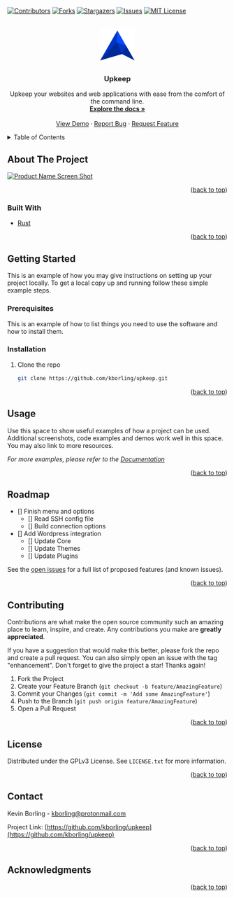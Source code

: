 <div id="top"></div>

<!-- PROJECT SHIELDS -->
<!--
*** I'm using markdown "reference style" links for readability.
*** Reference links are enclosed in brackets [ ] instead of parentheses ( ).
*** See the bottom of this document for the declaration of the reference variables
*** for contributors-url, forks-url, etc. This is an optional, concise syntax you may use.
*** https://www.markdownguide.org/basic-syntax/#reference-style-links
-->
[![Contributors][contributors-shield]][contributors-url]
[![Forks][forks-shield]][forks-url]
[![Stargazers][stars-shield]][stars-url]
[![Issues][issues-shield]][issues-url]
[![MIT License][license-shield]][license-url]
<!--[![LinkedIn][linkedin-shield]][linkedin-url]-->



<!-- PROJECT LOGO -->
<br />
<div align="center">
  <a href="https://github.com/kborling/upkeep">
    <img src="images/logo.png" alt="Logo" width="80" height="80">
  </a>

<h3 align="center">Upkeep</h3>

  <p align="center">
    Upkeep your websites and web applications with ease from the comfort of the command line.
    <br />
    <a href="https://github.com/kborling/upkeep"><strong>Explore the docs »</strong></a>
    <br />
    <br />
    <a href="https://github.com/kborling/upkeep">View Demo</a>
    ·
    <a href="https://github.com/kborling/upkeep/issues">Report Bug</a>
    ·
    <a href="https://github.com/kborling/upkeep/issues">Request Feature</a>
  </p>
</div>



<!-- TABLE OF CONTENTS -->
<details>
  <summary>Table of Contents</summary>
  <ol>
    <li>
      <a href="#about-the-project">About The Project</a>
      <ul>
        <li><a href="#built-with">Built With</a></li>
      </ul>
    </li>
    <li>
      <a href="#getting-started">Getting Started</a>
      <ul>
        <li><a href="#prerequisites">Prerequisites</a></li>
        <li><a href="#installation">Installation</a></li>
      </ul>
    </li>
    <li><a href="#usage">Usage</a></li>
    <li><a href="#roadmap">Roadmap</a></li>
    <li><a href="#contributing">Contributing</a></li>
    <li><a href="#license">License</a></li>
    <li><a href="#contact">Contact</a></li>
    <li><a href="#acknowledgments">Acknowledgments</a></li>
  </ol>
</details>



<!-- ABOUT THE PROJECT -->
## About The Project

[![Product Name Screen Shot][product-screenshot]](https://example.com)

<p align="right">(<a href="#top">back to top</a>)</p>



### Built With

* [Rust](https://www.rust-lang.org/)

<p align="right">(<a href="#top">back to top</a>)</p>



<!-- GETTING STARTED -->
## Getting Started

This is an example of how you may give instructions on setting up your project locally.
To get a local copy up and running follow these simple example steps.

### Prerequisites

This is an example of how to list things you need to use the software and how to install them.

### Installation

1. Clone the repo
   ```sh
   git clone https://github.com/kborling/upkeep.git
   ```

<p align="right">(<a href="#top">back to top</a>)</p>



<!-- USAGE EXAMPLES -->
## Usage

Use this space to show useful examples of how a project can be used. Additional screenshots, code examples and demos work well in this space. You may also link to more resources.

_For more examples, please refer to the [Documentation](https://example.com)_

<p align="right">(<a href="#top">back to top</a>)</p>



<!-- ROADMAP -->
## Roadmap

- [] Finish menu and options
  - [] Read SSH config file
  - [] Build connection options
- [] Add Wordpress integration
    - [] Update Core
    - [] Update Themes
    - [] Update Plugins

See the [open issues](https://github.com/kborling/upkeep/issues) for a full list of proposed features (and known issues).

<p align="right">(<a href="#top">back to top</a>)</p>



<!-- CONTRIBUTING -->
## Contributing

Contributions are what make the open source community such an amazing place to learn, inspire, and create. Any contributions you make are **greatly appreciated**.

If you have a suggestion that would make this better, please fork the repo and create a pull request. You can also simply open an issue with the tag "enhancement".
Don't forget to give the project a star! Thanks again!

1. Fork the Project
2. Create your Feature Branch (`git checkout -b feature/AmazingFeature`)
3. Commit your Changes (`git commit -m 'Add some AmazingFeature'`)
4. Push to the Branch (`git push origin feature/AmazingFeature`)
5. Open a Pull Request

<p align="right">(<a href="#top">back to top</a>)</p>



<!-- LICENSE -->
## License

Distributed under the GPLv3 License. See `LICENSE.txt` for more information.

<p align="right">(<a href="#top">back to top</a>)</p>



<!-- CONTACT -->
## Contact

Kevin Borling - kborling@protonmail.com

Project Link: [https://github.com/kborling/upkeep](https://github.com/kborling/upkeep)

<p align="right">(<a href="#top">back to top</a>)</p>



<!-- ACKNOWLEDGMENTS -->
## Acknowledgments

<!-- * []() -->
<!-- * []() -->
<!-- * []() -->

<p align="right">(<a href="#top">back to top</a>)</p>



<!-- MARKDOWN LINKS & IMAGES -->
<!-- https://www.markdownguide.org/basic-syntax/#reference-style-links -->
[contributors-shield]: https://img.shields.io/github/contributors/kborling/upkeep.svg?style=for-the-badge
[contributors-url]: https://github.com/kborling/upkeep/graphs/contributors
[forks-shield]: https://img.shields.io/github/forks/kborling/upkeep.svg?style=for-the-badge
[forks-url]: https://github.com/kborling/upkeep/network/members
[stars-shield]: https://img.shields.io/github/stars/kborling/upkeep.svg?style=for-the-badge
[stars-url]: https://github.com/kborling/upkeep/stargazers
[issues-shield]: https://img.shields.io/github/issues/kborling/upkeep.svg?style=for-the-badge
[issues-url]: https://github.com/kborling/upkeep/issues
[license-shield]: https://img.shields.io/github/license/kborling/upkeep.svg?style=for-the-badge
[license-url]: https://github.com/kborling/upkeep/blob/master/LICENSE.txt
[linkedin-shield]: https://img.shields.io/badge/-LinkedIn-black.svg?style=for-the-badge&logo=linkedin&colorB=555
[linkedin-url]: https://linkedin.com/in/kevinborling
[product-screenshot]: images/screenshot.png
